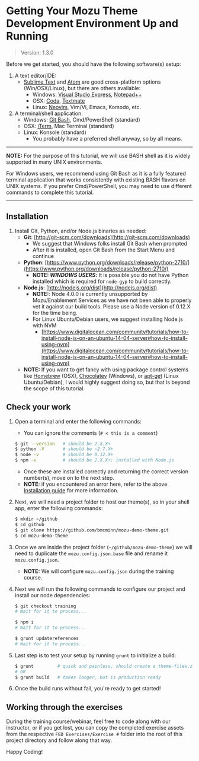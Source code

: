 
# Getting Your Mozu Theme Development Environment Up and Running

> Version: 1.3.0

Before we get started, you should have the following software(s) setup:

1. A text editor/IDE:
	- [Sublime Text](http://www.sublimetext.com/) and [Atom](https://atom.io/) are good cross-platform options (Win/OSX/Linux), but there are others available:
		- Windows: [Visual Studio Express](http://www.visualstudio.com/downloads/download-visual-studio-vs), [Notepad++](http://notepad-plus-plus.org/)
		- OSX: [Coda](https://panic.com/coda/), [Textmate](http://macromates.com/)
		- Linux: [Neovim](http://neovim.org/), Vim/Vi, Emacs, Komodo, etc.
1. A terminal/shell application:
	- Windows: [Git Bash](https://msysgit.github.io/), Cmd/PowerShell (standard)
	- OSX: [iTerm](http://iterm2.com/), Mac Terminal (standard)
	- Linux: Konsole (standard)
		- You probably have a preferred shell anyway, so by all means.

---

**NOTE:** For the purpose of this tutorial, we will use BASH shell as it is widely supported in many UNIX environments.

For Windows users, we recommend using Git Bash as it is a fully featured terminal application that works consistently with existing BASH flavors on UNIX systems. If you prefer Cmd/PowerShell, you may need to use different commands to complete this tutorial.

---

## Installation

1. Install Git, Python, and/or Node.js binaries as needed:
	- **Git**: [http://git-scm.com/downloads](http://git-scm.com/downloads)
		- We suggest that Windows folks install Git Bash when prompted
		- After it is installed, open Git Bash from the Start Menu and continue
	- **Python**: [https://www.python.org/downloads/release/python-2710/](https://www.python.org/downloads/release/python-2710/)
		- **NOTE: _WINDOWS USERS_:**  It is possible you do not have Python installed which is required for `node-gyp` to build correctly.
	- **Node.js**: [http://nodejs.org/dist](http://nodejs.org/dist)
		- **NOTE:**: Node 4.0.0 is currently unsupported by Mozu/Enablement Services as we have not been able to properly vet it against our build tools. Please use a Node version of 0.12.X for the time being.
		- For Linux Ubuntu/Debian users, we suggest installing Node.js with NVM
			- [https://www.digitalocean.com/community/tutorials/how-to-install-node-js-on-an-ubuntu-14-04-server#how-to-install-using-nvm](https://www.digitalocean.com/community/tutorials/how-to-install-node-js-on-an-ubuntu-14-04-server#how-to-install-using-nvm)
	- **NOTE:** If you want to get fancy with using package control systems like [Homebrew](http://brew.sh/) (OSX), [Chocolatey](https://chocolatey.org/) (Windows), or [apt-get](https://help.ubuntu.com/community/AptGet/Howto) (Linux Ubuntu/Debian), I would highly suggest doing so, but that is beyond the scope of this tutorial.


## Check your work

1. Open a terminal and enter the following commands:
	- You can ignore the comments (`# < this is a comment`)

	``` bash
	$ git --version   # should be 2.X.X+
	$ python -V       # should be ~2.7.X+
	$ node -v         # should be 0.12.X+
	$ npm -v          # should be 2.X.X+; installed with Node.js
	```

	- Once these are installed correctly and returning the correct version number(s), move on to the next step.
	- **NOTE:** if you encountered an error here, refer to the above [Installation guide](#installation) for more information.

1. Next, we will need a project folder to host our theme(s), so in your shell app, enter the following commands:

	``` bash
	$ mkdir ~/github
	$ cd github
	$ git clone https://github.com/bmcminn/mozu-demo-theme.git
	$ cd mozu-demo-theme
	```

1. Once we are inside the project folder (`~/github/mozu-demo-theme`) we will need to duplicate the `mozu.config.json.base` file and rename it `mozu.config.json`.
	- **NOTE:** We will configure `mozu.config.json` during the training course.

1. Next we will run the following commands to configure our project and install our node dependencies:

	``` bash
	$ git checkout training
	# Wait for it to process...

	$ npm i
	# Wait for it to process...

	$ grunt updatereferences
	# Wait for it to process...
	```

1. Last step is to test your setup by running `grunt` to initialize a build:

	``` bash
	$ grunt         # quick and painless, should create a theme-files.zip
	# OR
	$ grunt build   # takes longer, but is production ready
	```

1. Once the build runs without fail, you're ready to get started!


## Working through the exercises

During the training course/webinar, feel free to code along with our instructor, or if you get lost, you can copy the completed exercise assets from the respective `FED Exercises/Exercise #` folder into the root of this project directory and follow along that way.


Happy Coding!
